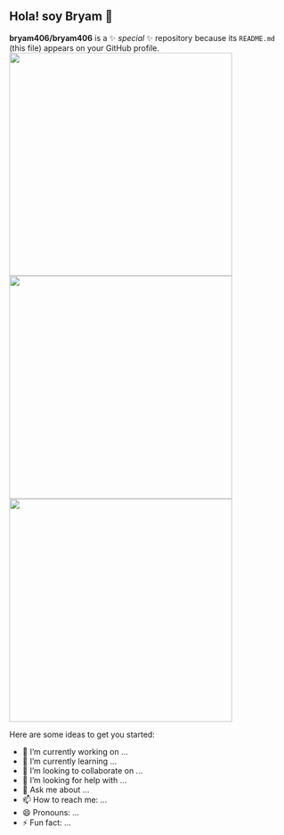 ## Hola! soy Bryam 👋


**bryam406/bryam406** is a ✨ _special_ ✨ repository because its `README.md` (this file) appears on your GitHub profile.
[<img src="https://via.placeholder.com/400x200?text=Imagen+1" width="400">](#)
[<img src="https://via.placeholder.com/400x200?text=Imagen+2" width="400">](#)
[<img src="https://via.placeholder.com/400x200?text=Imagen+3" width="400">](#)

Here are some ideas to get you started:

- 🔭 I’m currently working on ...
- 🌱 I’m currently learning ...
- 👯 I’m looking to collaborate on ...
- 🤔 I’m looking for help with ...
- 💬 Ask me about ...
- 📫 How to reach me: ...
- 😄 Pronouns: ...
- ⚡ Fun fact: ...

